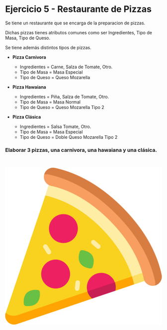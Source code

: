 # Ejercicio 5 - Restaurante de Pizzas

Se tiene un restaurante que se encarga de la preparacion de pizzas.

Dichas pizzas tienes atributos comunes como ser Ingredientes, Tipo de Masa, Tipo de Queso.

Se tiene además distintos tipos de pizzas.

- **Pizza Carnivora**
  - Ingredientes = Carne, Salza de Tomate, Otro.
  - Tipo de Masa = Masa Especial
  - Tipo de Queso = Queso Mozarella

- **Pizza Hawaiana**
  - Ingredientes = Piña, Salza de Tomate, Otro.
  - Tipo de Masa = Masa Normal
  - Tipo de Queso = Queso Mozarella Tipo 2

- **Pizza Clásica**
  - Ingredientes = Salsa Tomate, Otro.
  - Tipo de Masa = Masa Especial
  - Tipo de Queso = Doble Queso Mozarella Tipo 2

### Elaborar 3 pizzas, una carnivora, una hawaiana y una clásica.</br>
 </br>
 <p align="center">
    <img src="https://github.com/AleS900/prueba/blob/master/assets/36dfa070357ed68740e3391d8f34e55d.png" />
 </p>
